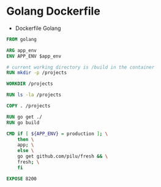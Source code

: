 # Golang Dockerfile

- Dockerfile Golang

```dockerfile
FROM golang

ARG app_env
ENV APP_ENV $app_env

# current working directory is /build in the container
RUN mkdir -p /projects

WORKDIR /projects

RUN ls -la /projects

COPY . /projects

RUN go get ./
RUN go build

CMD if [ ${APP_ENV} = production ]; \
	then \
	app; \
	else \
	go get github.com/pilu/fresh && \
	fresh; \
	fi

EXPOSE 8200
```
